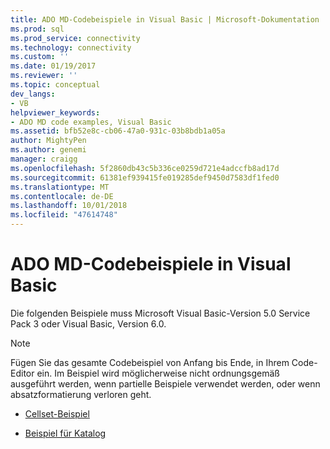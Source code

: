 ```yaml
---
title: ADO MD-Codebeispiele in Visual Basic | Microsoft-Dokumentation
ms.prod: sql
ms.prod_service: connectivity
ms.technology: connectivity
ms.custom: ''
ms.date: 01/19/2017
ms.reviewer: ''
ms.topic: conceptual
dev_langs:
- VB
helpviewer_keywords:
- ADO MD code examples, Visual Basic
ms.assetid: bfb52e8c-cb06-47a0-931c-03b8bdb1a05a
author: MightyPen
ms.author: genemi
manager: craigg
ms.openlocfilehash: 5f2860db43c5b336ce0259d721e4adccfb8ad17d
ms.sourcegitcommit: 61381ef939415fe019285def9450d7583df1fed0
ms.translationtype: MT
ms.contentlocale: de-DE
ms.lasthandoff: 10/01/2018
ms.locfileid: "47614748"
---
```

# <a name="ado-md-code-examples-in-visual-basic"></a>ADO MD-Codebeispiele in Visual Basic
Die folgenden Beispiele muss Microsoft Visual Basic-Version 5.0 Service Pack 3 oder Visual Basic, Version 6.0.  
  
> [!NOTE]
>  Fügen Sie das gesamte Codebeispiel von Anfang bis Ende, in Ihrem Code-Editor ein. Im Beispiel wird möglicherweise nicht ordnungsgemäß ausgeführt werden, wenn partielle Beispiele verwendet werden, oder wenn absatzformatierung verloren geht.  
  
-   [Cellset-Beispiel](../../../ado/reference/ado-md-api/cellset-example-vb.md)  
  
-   [Beispiel für Katalog](../../../ado/reference/ado-md-api/catalog-example-vb.md)
